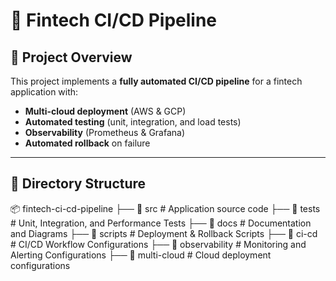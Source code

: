 # 🚀 Fintech CI/CD Pipeline

## 📌 Project Overview
This project implements a **fully automated CI/CD pipeline** for a fintech application with:
- **Multi-cloud deployment** (AWS & GCP)
- **Automated testing** (unit, integration, and load tests)
- **Observability** (Prometheus & Grafana)
- **Automated rollback** on failure

---

## 📂 Directory Structure

📦 fintech-ci-cd-pipeline 
├── 📂 src # Application source code 
├── 📂 tests # Unit, Integration, and Performance Tests 
├── 📂 docs # Documentation and Diagrams 
├── 📂 scripts # Deployment & Rollback Scripts 
├── 📂 ci-cd # CI/CD Workflow Configurations 
├── 📂 observability # Monitoring and Alerting Configurations 
├── 📂 multi-cloud # Cloud deployment configurations
